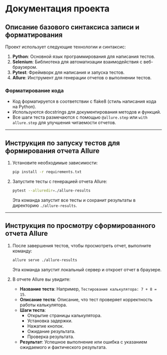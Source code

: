 # Документация проекта

## Описание базового синтаксиса записи и форматирования

Проект использует следующие технологии и синтаксис:

1. **Python**: Основной язык программирования для написания тестов.
2. **Selenium**: Библиотека для автоматизации взаимодействия с веб-браузером.
3. **Pytest**: Фреймворк для написания и запуска тестов.
4. **Allure**: Инструмент для генерации отчетов о выполнении тестов.

### Форматирование кода

- Код форматируется в соответствии с flake8 (стиль написания кода на Python).
- Используются docstrings для документирования методов и функций.
- Все шаги теста размечаются с помощью `@allure.step` или `with allure.step` для улучшения читаемости отчетов.

---

## Инструкция по запуску тестов для формирования отчета Allure

1. Установите необходимые зависимости:
   ```bash
   pip install -r requirements.txt
   ```

2. Запустите тесты с генерацией отчета Allure:
   ```bash
   pytest --alluredir=./allure-results
   ```

   Эта команда запустит все тесты и сохранит результаты в директорию `./allure-results`.

---

## Инструкция по просмотру сформированного отчета Allure

1. После завершения тестов, чтобы просмотреть отчет, выполните команду:
   ```bash
   allure serve ./allure-results
   ```

   Эта команда запустит локальный сервер и откроет отчет в браузере.

2. В отчете Allure вы увидите:
   - **Название теста**: Например, `Тестирование калькулятора: 7 + 8 = 15`.
   - **Описание теста**: Описание, что тест проверяет корректность работы калькулятора.
   - **Шаги теста**:
     - Открытие страницы калькулятора.
     - Установка задержки.
     - Нажатие кнопок.
     - Ожидание результата.
     - Проверка результата.
   - **Результат**: Успешное выполнение или ошибка с указанием ожидаемого и фактического результата.
   